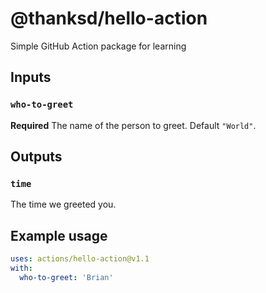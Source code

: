 # @thanksd/hello-action

Simple GitHub Action package for learning

## Inputs

### `who-to-greet`

**Required** The name of the person to greet. Default `"World"`.

## Outputs

### `time`

The time we greeted you.

## Example usage

```yaml
uses: actions/hello-action@v1.1
with:
  who-to-greet: 'Brian' 
```
